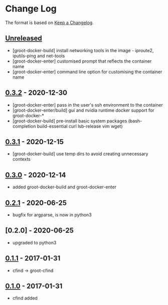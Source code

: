 # Change Log

The format is based on [Keep a Changelog](http://keepachangelog.com/).

## [Unreleased]
- [groot-docker-build] install networking tools in the image - iproute2, iputils-ping and net-tools
- [groot-docker-enter] customised prompt that reflects the container name
- [groot-docker-enter] command line option for customising the container name

## [0.3.2] - 2020-12-30
- [groot-docker-enter] pass in the user's ssh environment to the container
- [groot-docker-enter/build] gui and nvidia runtime docker support for groot-docker-*
- [groot-docker-build] pre-install basic system packages (bash-completion build-essential curl lsb-release vim wget)

## [0.3.1] - 2020-12-15
- [groot-docker-build] use temp dirs to avoid creating unnecessary contexts

## [0.3.0] - 2020-12-14
- added groot-docker-build and groot-docker-enter

## [0.2.1] - 2020-06-25
- bugfix for argparse, is now in python3

## [0.2.0] - 2020-06-25
- upgraded to python3

## [0.1.1] - 2017-01-31
- cfind -> groot-cfind

## [0.1.0] - 2017-01-31
- cfind added

[Unreleased]: https://github.com/stonier/groot_tools/compare/0.3.2...HEAD
[0.3.2]: https://github.com/stonier/groot_tools/compare/0.3.1...0.3.2
[0.3.1]: https://github.com/stonier/groot_tools/compare/0.3.0...0.3.1
[0.3.0]: https://github.com/stonier/groot_tools/compare/0.2.1...0.3.0
[0.2.1]: https://github.com/stonier/groot_tools/compare/0.2.0...0.2.1
[0.1.1]: https://github.com/stonier/groot_tools/compare/0.1.0...0.1.1
[0.1.0]: https://github.com/stonier/groot_tools/compare/97851767bb617e1ab5e3a1fbf379242c75b0d0e2...0.1.0

